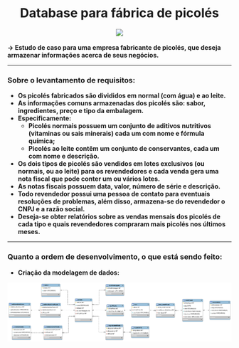 <h1 align="center"> Database para fábrica de picolés </h1>
<p align="center"> <img src="http://img.shields.io/static/v1?label=STATUS&message=EM%20DESENVOLVIMENTO&color=GREEN&style=for-the-badge"/> </p>
<b>-> Estudo de caso para uma empresa fabricante de picolés, que deseja armazenar informações acerca de seus negócios.

---
### Sobre o levantamento de requisitos:
- Os picolés fabricados são divididos em normal (com água) e ao leite.
- As informações comuns armazenadas dos picolés são: sabor, ingredientes, preço e tipo da embalagem.
- Especificamente:
	- Picolés normais possuem um conjunto de aditivos nutritivos (vitaminas ou sais minerais) cada um com nome e fórmula química; 
	- Picolés ao leite contêm um conjunto de conservantes, cada um com nome e descrição. 
- Os dois tipos de picolés são vendidos em lotes exclusivos (ou normais, ou ao leite) para os revendedores e cada venda gera uma nota fiscal que pode conter um ou vários lotes.
- As notas fiscais possuem data, valor, número de série e descrição. 
- Todo revendedor possui uma pessoa de contato para eventuais resoluções de problemas, além disso, armazena-se do revendedor o CNPJ e a razão social.
- Deseja-se obter relatórios sobre as vendas mensais dos picolés de cada tipo e quais revendedores compraram mais picolés nos últimos meses.
---
### Quanto a ordem de desenvolvimento, o que está sendo feito:
- Criação da modelagem de dados:

![Modelagem dos dados](img/modelagem.png)
